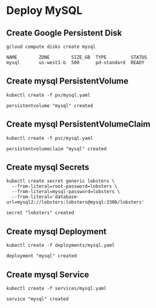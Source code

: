 # Deploy MySQL


## Create Google Persistent Disk

```
gcloud compute disks create mysql
```

```
NAME        ZONE        SIZE_GB  TYPE         STATUS
mysql       us-west1-b  500      pd-standard  READY
```

## Create mysql PersistentVolume

```
kubectl create -f pv/mysql.yaml
```
```
persistentvolume "mysql" created
```

## Create mysql PersistentVolumeClaim

```
kubectl create -f pvc/mysql.yaml 
```
```
persistentvolumeclaim "mysql" created
```

## Create mysql Secrets

```
kubectl create secret generic lobsters \
  --from-literal=root-password=lobsters \
  --from-literal=mysql-password=lobsters \
  --from-literal='database-url=mysql2://lobsters:lobsters@mysql:3306/lobsters'
```

```
secret "lobsters" created
```

## Create mysql Deployment

```
kubectl create -f deployments/mysql.yaml 
```
```
deployment "mysql" created
```

## Create mysql Service

```
kubectl create -f services/mysql.yaml
```

```
service "mysql" created
```

